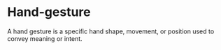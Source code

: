 # Hand-gesture
A hand gesture is a specific hand shape, movement, or position used to convey meaning or intent.
